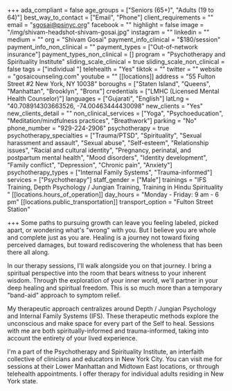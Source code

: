 +++
ada_compliant = false
age_groups = ["Seniors (65+)", "Adults (19 to 64)"]
best_way_to_contact = ["Email", "Phone"]
client_requirements = ""
email = "sgosai@psinyc.org"
facebook = ""
highlight = false
image = "/img/shivam-headshot-shivam-gosai.jpg"
instagram = ""
linkedin = ""
medium = ""
org = "Shivam Gosai"
payment_info_clinical = "$180/session"
payment_info_non_clinical = ""
payment_types = ["Out-of-network insurance"]
payment_types_non_clinical = []
program = "Psychotherapy and Spirituality Institute"
sliding_scale_clinical = true
sliding_scale_non_clinical = false
tags = ["individual "]
telehealth = "Yes"
tiktok = ""
twitter = ""
website = "gosaicounseling.com"
youtube = ""
[[locations]]
address = "55 Fulton Street #2 New York, NY 10038"
boroughs = ["Staten Island", "Queens", "Manhattan", "Brooklyn", "Bronx"]
credentials = ["LMHC (Licensed Mental Health Counselor)"]
languages = ["Gujarati", "English"]
latLng = "40.708914303663526, -74.00463444430098"
new_clients = "Yes"
new_clients_detail = ""
non_clinical_services = ["Yoga", "Psychoeducation", "Meditation/mindfulness practices", "Breathwork"]
parking = "No"
phone_number = "929-224-2906"
psychotherapy = true
psychotherapy_specialties = ["Trauma/PTSD", "Spirituality", "Sexual harassment and assault", "Sexual abuse", "Self-esteem", "Relationship issues", "Racial and cultural identity", "Pregnancy, perinatal, and postpartum mental health", "Mood disorders", "Identity development", "Family conflict", "Depression", "Chronic pain", "Anxiety"]
psychotherapy_types = ["Internal Family Systems", "Trauma-informed"]
services = ["Psychotherapy"]
staff_gender = ["Male"]
trainings = "IFS Training, Depth Psychology / Jungian Training, Training in Hindu Spirituality "
[[locations.hours_of_operation]]
day_hours = "Monday - Friday: 9 am - 6 pm"
[[locations.public_transportation]]
transport_option = "Fulton Street Station"

+++
Some paths to pursuing growth can leave you feeling labeled, picked apart, or wondering what's "wrong" with you. But I believe you are whole and complete just as you are. Healing is a journey not toward fixing perceived damages, but toward rediscovering the wholeness that has been there all along.  
  
In our therapy sessions, I'll walk alongside you on that journey. I bring a spiritual perspective into the room that bears witness to your inherent wisdom. Through the exploration of your inner world, we'll partner in your deep healing and spiritual freedom. This is so much more than a temporary "band-aid" approach to symptom relief.  
  
My therapeutic approach centralizes around Depth / Jungian Psychology and Internal Family Systems (IFS). These therapeutic methods explore the unconscious and make space for every part of the Self to heal. Sessions with me are both spiritually-informed and trauma-informed, taking into account the entirety of your lived experience.  
  
I'm a part of the Psychotherapy and Spirituality Institute, an interfaith collective of clinicians and educators in New York City. You can visit me for sessions at their Lower Manhattan and Midtown East locations, or through telehealth appointments. I offer therapy for individual adults residing in New York state.